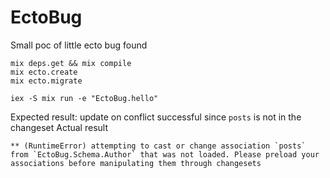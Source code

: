 # EctoBug

Small poc of little ecto bug found

``` shell
mix deps.get && mix compile
mix ecto.create
mix ecto.migrate

iex -S mix run -e "EctoBug.hello"
```

Expected result: update on conflict successful since `posts` is not in the changeset
Actual result

``` shell
** (RuntimeError) attempting to cast or change association `posts` from `EctoBug.Schema.Author` that was not loaded. Please preload your associations before manipulating them through changesets
```
